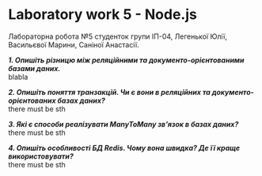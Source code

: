 # Laboratory work 5 - Node.js

Лабораторна робота №5 студенток групи ІП-04, Легенької Юлії, Васильєвої Марини, Саніної Анастасії.

**_1. Опишіть різницю між реляційними та документо-орієнтованими базами даних._**
<br/>
blabla

**_2. Опишіть поняття транзакцій. Чи є вони в реляційних та документо-орієнтованих
базах даних?_**
<br/>
there must be sth

**_3. Які є способи реалізувати ManyToMany звʼязок в базах даних?_**
<br/>
there must be sth

**_4. Опишіть особливості БД Redis. Чому вона швидка? Де її краще використовувати?_**
<br/>
there must be sth
